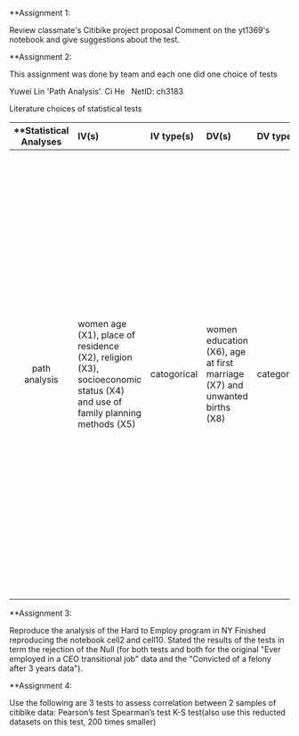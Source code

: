 **Assignment 1:

Review classmate's Citibike project proposal
Comment on the yt1369's notebook and give suggestions about the test.




**Assignment 2:

This assignment was done by team and each one did one choice of tests

Yuwei Lin 
'Path Analysis'.  Ci He   NetID: ch3183

Literature choices of statistical tests

| **Statistical Analyses	|  IV(s)  |  IV type(s) |  DV(s)  |  DV type(s)  |  Control Var | Control Var type  | Question to be answered | _H0_ | alpha | link to paper **| 
|:----------:|:----------|:------------|:-------------|:-------------|:------------|:------------- |:------------------|:----:|:-------:|:-------|
 path analysis |women age (X1), place of residence (X2), religion (X3), socioeconomic status (X4) and use of family planning methods (X5)|catogorical| women education (X6), age at first marriage (X7) and unwanted births (X8)|categorical|women whose most recent pregnancy occurred five years preceding the date of interview or women who were currently pregnant|catogorical |How women age (X1), place of residence (X2), religion (X3), socioeconomic status (X4) and use of family planning methods (X5) are directly or indirectly impact the DVs(women education (X6), age at first marriage (X7) and unwanted births (X8).Is there causal links between the socio-demographic variables ( women’s age, education, age at first marriage, religion, parity, residence, socioeconomic status, and use of family planning methods) and unwanted births in Bangladesh?|there is no causal correlation between the socio-demographic variables ( women’s age, education, age at first marriage, religion, parity, residence, socioeconomic status, and use of family planning methods) and unwanted births in Bangladesh|0.05|[Hierarchy of Correlates of Unwanted Births in Bangladesh: A Study through Path Analysis](http://journals.plos.org/plosone/article?id=10.1371/journal.pone.0164007)|



**Assignment 3:

Reproduce the analysis of the Hard to Employ program in NY
Finished reproducing the notebook cell2 and cell10.
Stated the results of the tests in term the rejection of the Null (for both tests and both for the original "Ever employed in a CEO transitional job" data and the "Convicted of a felony after 3 years data").



**Assignment 4:

Use the following are 3 tests to assess correlation between 2 samples of citibike data:
Pearson’s test
Spearman’s test
K-S test(also use this reducted datasets on this test, 200 times smaller)
